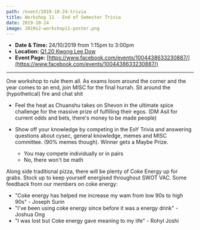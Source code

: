 ```yaml
---
path: /event/2019-10-24-trivia
title: Workshop 11 - End of Semester Trivia
date: 2019-10-24
image: 2019s2-workshop11-poster.png
---
```


- **Date & Time:** 24/10/2019 from 1:15pm to 3:00pm
- **Location:** [Q1.20 Kwong Lee Dow](https://maps.unimelb.edu.au/parkville/building/263)
- **Event Page:** [https://www.facebook.com/events/1004438633230887/](https://www.facebook.com/events/1004438633230887/)

---

One workshop to rule them all. 
As exams loom around the corner and the year comes to an end, join MISC for the final hurrah. Sit around the (hypothetical) fire and chat shit 

- Feel the heat as Chuanshu takes on Shevon in the ultimate spice challenge for the massive prize of fulfilling their egos. 
(DM Asil for current odds and bets, there's money to be made people) 

- Show off your knowledge by competing in the EoY Trivia and answering questions about cysec, general knowledge, memes and MISC committee. (90% memes though). Winner gets a Maybe Prize.
    - You may compete individually or in pairs
    - No, there won't be math

Along side traditional pizza, there will be plenty of Coke Energy up for grabs. Stock up to keep yourself energised throughout SWOT VAC. 
Some feedback from our members on coke energy:
- "Coke energy has helped me increase my wam from low 90s to high 90s" - Joseph Surin
- "I've been using coke energy since before it was a energy drink" - Joshua Ong
- "I was lost but Coke energy gave meaning to my life" - Rohyl Joshi
